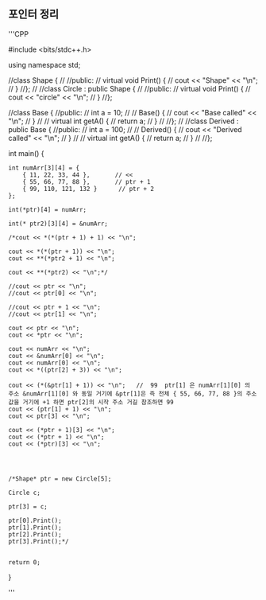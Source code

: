## 포인터 정리
'''CPP

#include <bits/stdc++.h>

using namespace std;

//class Shape {
//
//public:
//	virtual void Print() {
//		cout << "Shape" << "\n";
//	}
//};
//
//class Circle : public Shape {
//
//public:
//	virtual void Print() {
//		cout << "circle" << "\n";
//	}
//};


//class Base {
//public:
//	int a = 10;
//
//	Base() {
//		cout << "Base called" << "\n";
//	}
//
//	virtual int getA() {
//		return a;
//	}
//
//};
//
//class Derived : public Base {
//public:
//	int a = 100;
//
//	Derived() {
//		cout << "Derived called" << "\n";
//	}
//
//	virtual int getA() {
//		return a;
//	}
//
//};


int main() {

	
	int numArr[3][4] = {   
		{ 11, 22, 33, 44 },       // << 
		{ 55, 66, 77, 88 },       // ptr + 1
		{ 99, 110, 121, 132 }      // ptr + 2
	};

	int(*ptr)[4] = numArr;

	int(* ptr2)[3][4] = &numArr;

	/*cout << *(*(ptr + 1) + 1) << "\n";

	cout << *(*(ptr + 1)) << "\n";
	cout << **(*ptr2 + 1) << "\n";

	cout << **(*ptr2) << "\n";*/

	//cout << ptr << "\n";
	//cout << ptr[0] << "\n";

	//cout << ptr + 1 << "\n";
	//cout << ptr[1] << "\n";

	cout << ptr << "\n";
	cout << *ptr << "\n";

	cout << numArr << "\n";
	cout << &numArr[0] << "\n";
	cout << numArr[0] << "\n";
	cout << *((ptr[2] + 3)) << "\n";

	cout << (*(&ptr[1] + 1)) << "\n";   //  99  ptr[1] 은 numArr[1][0] 의 주소 &numArr[1][0] 와 동일 거기에 &ptr[1]은 즉 전체 { 55, 66, 77, 88 }의 주소값을 거기에 +1 하면 ptr[2]의 시작 주소 거길 참조하면 99 
	cout << (ptr[1] + 1) << "\n";
	cout << ptr[3] << "\n";
	
	cout << (*ptr + 1)[3] << "\n";
	cout << (*ptr + 1) << "\n";
	cout << (*ptr)[3] << "\n";




	/*Shape* ptr = new Circle[5];

	Circle c;
	
	ptr[3] = c;

	ptr[0].Print();
	ptr[1].Print();
	ptr[2].Print();
	ptr[3].Print();*/


	return 0;
}


'''
